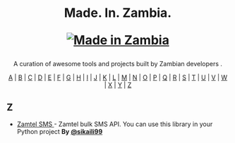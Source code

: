 <h1 align="center">
  Made. In. Zambia.

  [![Made in Zambia](https://img.shields.io/badge/Made%20in-Zambia-green)](https://github.com/Mathewsmusukuma/made-in-zambia)
</h1>
<p align="center">A curation of awesome tools and projects built by Zambian developers .</p>

<p align="center">
  <a href="#A">A</a> | <a href="#B">B</a> | <a href="#C">C</a> | <a href="#D">D</a> | <a href="#E">E</a> | <a href="#F">F</a> | <a href="#G">G</a> | <a href="#H">H</a> | <a href="#I">I</a> | <a href="#J">J</a> | <a href="#K">K</a> | <a href="#L">L</a> | <a href="#M">M</a> | <a href="#N">N</a> | <a href="#O">O</a> | <a href="#P">P</a> | <a href="#Q">Q</a> | <a href="#R">R</a> | <a href="#S">S</a> | <a href="#T">T</a> | <a href="#U">U</a> | <a href="#V">V</a> | <a href="#W">W</a> | <a href="#X">X</a> | <a href="#Y">Y</a> | <a href="#Z">Z</a>
</p>


## <a name="Z"> </a>Z

- [Zamtel SMS ](https://github.com/Mathewsmusukuma/zamtel-sms) - Zamtel bulk SMS API. You can use this library in your Python project **By [@sikaili99](https://linkedin.com/in/sikaili99)**

